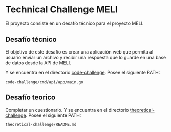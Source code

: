 # Technical Challenge MELI

El proyecto consiste en un desafío técnico para el proyecto MELI.

## Desafío técnico

El objetivo de este desafío es crear una aplicación web que permita al usuario enviar un archivo y recibir una respuesta que lo guarde en una base de datos desde la API de MELI.

Y se encuentra en el directorio [code-challenge](code-challenge).
Posee el siguiente PATH:

<pre><code>code-challenge/cmd/api/app/main.go</code></pre>

## Desafío teorico

Completar un cuestionario. Y se encuentra en el directorio [theoretical-challenge](theoretical-challenge). Posee el siguiente PATH:

<pre><code>theoretical-challenge/README.md</code></pre>
